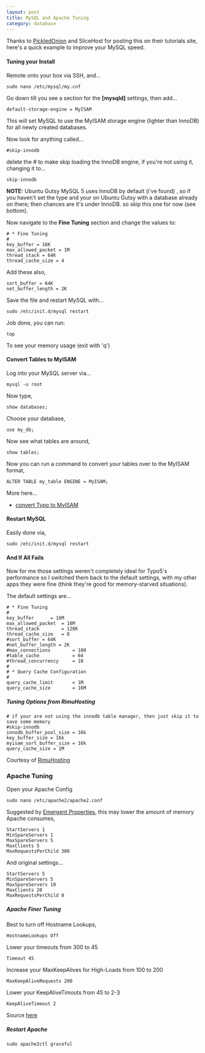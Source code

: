 ```yaml
---
layout: post
title: MySQL and Apache Tuning
category: database
---
```


Thanks to [PickledOnion](http://articles.slicehost.com/2007/11/23/ubuntu-gutsy-mysql-and-ror) and SliceHost for posting this on their tutorials site, here's a quick example to improve your MySQL speed.

#### Tuning your Install

Remote onto your box via SSH, and...

    sudo nano /etc/mysql/my.cnf

Go down till you see a section for the **[mysqld]** settings, then add...

    default-storage-engine = MyISAM

This will set MySQL to use the MyISAM storage engine (lighter than InnoDB) for all newly created databases.

Now look for anything called...

    #skip-innodb

delete the # to make skip loading the InnoDB engine, if you're not using it, changing it to...

    skip-innodb

**NOTE:** Ubuntu Gutsy MySQL 5 uses InnoDB by default (i've found) , so if you haven't set the type and your on Ubuntu Gutsy with a database already on there; then chances are it's under InnoDB.  so skip this one for now (see bottom).

Now navigate to the **Fine Tuning** section and change the values to:

    # * Fine Tuning
    #
    key_buffer = 16K
    max_allowed_packet = 1M
    thread_stack = 64K
    thread_cache_size = 4

Add these also,

    sort_buffer = 64K
    net_buffer_length = 2K

Save the file and restart MySQL with...

    sudo /etc/init.d/mysql restart

Job done, you can run:

    top

To see your memory usage (exit with 'q')

#### Convert Tables to MyISAM

Log into your MySQL server via...

    mysql -u root

Now type,

    show databases;

Choose your database,

    use my_db;

Now see what tables are around,

    show tables;

Now you can run a command to convert your tables over to the MyISAM format,

    ALTER TABLE my_table ENGINE = MyISAM;

More here...

* [convert Typo to MyISAM](http://www.red91.com/articles/2007/12/28/convert-typo-innodb-myisam)

#### Restart MySQL

Easily done via,

    sudo /etc/init.d/mysql restart

#### And If All Fails

Now for me those settings weren't completely ideal for Typo5's performance so I switched them back to the default settings, with my other apps they were fine (think they're good for memory-starved situations).

The default settings are...

    # * Fine Tuning
    #
    key_buffer		= 16M
    max_allowed_packet	= 16M
    thread_stack		= 128K
    thread_cache_size	= 8
    #sort_buffer = 64K
    #net_buffer_length = 2K
    #max_connections        = 100
    #table_cache            = 64
    #thread_concurrency     = 10
    #
    # * Query Cache Configuration
    #
    query_cache_limit       = 1M
    query_cache_size        = 16M

##### Tuning Options from RimuHosting

    # if your are not using the innodb table manager, then just skip it to save some memory
    #skip-innodb
    innodb_buffer_pool_size = 16k
    key_buffer_size = 16k
    myisam_sort_buffer_size = 16k
    query_cache_size = 1M

Courtesy of [RimuHosting](http://rimuhosting.com/howto/memory.jsp)

### Apache Tuning

Open your Apache Config

    sudo nano /etc/apache2/apache2.conf

Suggested by [Emergent Properties](http://emergent.urbanpug.com/?p=60), this may lower the amount of memory Apache consumes,

    StartServers 1
    MinSpareServers 1
    MaxSpareServers 5
    MaxClients 5
    MaxRequestsPerChild 300

And original settings...

    StartServers 5
    MinSpareServers 5
    MaxSpareServers 10
    MaxClients 20
    MaxRequestsPerChild 0

##### Apache Finer Tuning

Best to turn off Hostname Lookups,

    HostnameLookups Off

Lower your timeouts from 300 to 45

    Timeout 45

Increase your MaxKeepAlives for High-Loads from 100 to 200

    MaxKeepAliveRequests 200

Lower your KeepAliveTimouts from 45 to 2-3

    KeepAliveTimeout 2

Source [here](http://articles.slicehost.com/2008/12/11/ubuntu-intrepid-apache-configuration-1)

##### Restart Apache

    sudo apache2ctl graceful

